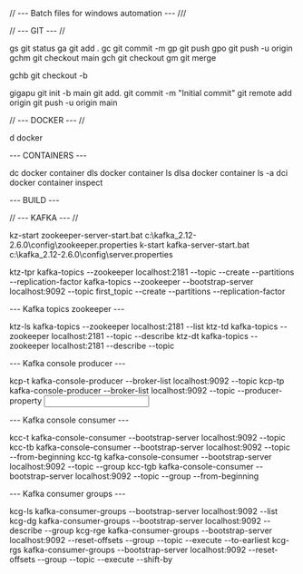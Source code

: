 // --- Batch files for windows automation --- ///

// --- GIT --- //

gs      git status
ga	    git add .
gc	    git commit -m <message>
gp	    git push
gpo	    git push -u origin <branch>
gchm	  git checkout main
gch	    git checkout <branch>
gm	    git merge <branch>
	
gchb	  git checkout -b <branch>

gigapu	git init -b main
	      git add.
	      git commit -m "Initial commit"
	      git remote add origin <repo url>
	      git push -u origin main


 // --- DOCKER	--- //

d	docker

  --- CONTAINERS ---

dc	    docker container
dls	    docker container ls
dlsa  	docker container ls -a
dci	    docker container inspect <name>

  --- BUILD ---

// --- KAFKA --- //

kz-start  zookeeper-server-start.bat c:\kafka_2.12-2.6.0\config\zookeeper.properties
k-start	  kafka-server-start.bat c:\kafka_2.12-2.6.0\config\server.properties
	
ktz-tpr	  kafka-topics --zookeeper localhost:2181 --topic <name> --create --partitions <number> --replication-factor <number>
	        kafka-topics --zookeeper --bootstrap-server localhost:9092 --topic first_topic --create --partitions <number> --replication-factor <number>

  --- Kafka topics zookeeper ---

ktz-ls	    kafka-topics --zookeeper localhost:2181 --list
ktz-td	    kafka-topics --zookeeper localhost:2181 --topic <name> --describe
ktz-dt	    kafka-topics --zookeeper localhost:2181 --describe --topic <name>

  --- Kafka console producer ---

kcp-t	    kafka-console-producer --broker-list localhost:9092 --topic <name>
kcp-tp	  kafka-console-producer --broker-list localhost:9092 --topic <name> --producer-property <input>

  --- Kafka console consumer ---

kcc-t	    kafka-console-consumer --bootstrap-server localhost:9092 --topic <name>
kcc-tb	  kafka-console-consumer --bootstrap-server localhost:9092 --topic <name> --from-beginning
kcc-tg	  kafka-console-consumer --bootstrap-server localhost:9092 --topic <name> --group <name>
kcc-tgb	  kafka-console-consumer --bootstrap-server localhost:9092 --topic <name> --group <name> --from-beginning

  --- Kafka consumer groups ---

kcg-ls	    kafka-consumer-groups --bootstrap-server localhost:9092 --list
kcg-dg	    kafka-consumer-groups --bootstrap-server localhost:9092 --describe --group <name>
kcg-rge	    kafka-consumer-groups --bootstrap-server localhost:9092 --reset-offsets --group <name> --topic <name> --execute --to-earliest
kcg-rgs	    kafka-consumer-groups --bootstrap-server localhost:9092 --reset-offsets --group <name> --topic <name> --execute --shift-by <number>


